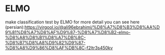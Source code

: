 # ELMO
make classification test by ELMO
for more detail you can see here (persian):https://virgool.io/@ali96ebrahimi/%D8%A7%D8%B3%D8%AA%D9%81%D8%A7%D8%AF%D9%87-%D8%A7%D8%B2-elmo-%D8%A8%D8%B1%D8%A7%DB%8C-%D8%B7%D8%A8%D9%82%D9%87-%D8%A8%D9%86%D8%AF%DB%8C-f2ltr3s450kv
